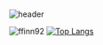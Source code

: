 ### 

![header](https://capsule-render.vercel.app/api?type=waving&color=auto&height=200&section=header&text=👋Hi,%20I%20am%20Vans&fontSize=70)


![ffinn92](https://github-readme-stats.vercel.app/api?username=ffinn92&show_icons=true&theme=flag-india)
[![Top Langs](https://github-readme-stats.vercel.app/api/top-langs/?username=ffinn92&theme=flag-india&layout=compact)](https://github.com/ffinn92)


<!--
**ffinn92/ffinn92** is a ✨ _special_ ✨ repository because its `README.md` (this file) appears on your GitHub profile.

Here are some ideas to get you started:

- 🔭 I’m currently working on ...
- 🌱 I’m currently learning ...
- 👯 I’m looking to collaborate on ...
- 🤔 I’m looking for help with ...
- 💬 Ask me about ...
- 📫 How to reach me: ...
- 😄 Pronouns: ...
- ⚡ Fun fact: ...
-->
